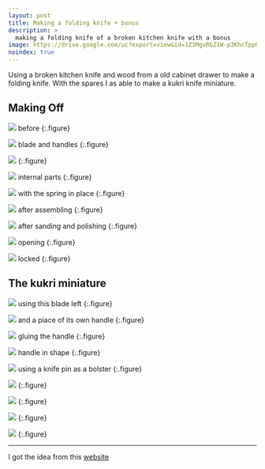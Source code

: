 ```yaml
---
layout: post
title: Making a folding knife + bonus
description: >
  making a folding knife of a broken kitchen knife with a bonus 
image: https://drive.google.com/uc?export=view&id=1Z3MgvRbZ1W-p3KhcTppGX8WZ83MiHncR
noindex: true
---
```


Using a broken kitchen knife and wood from a old cabinet drawer to make a folding knife. With the spares I as able to make a kukri knife miniature.

## Making Off

![](https://drive.google.com/uc?export=view&id=1YSo-6TSzT8EjquZ3AlTY76C8HcTWrV2N)
before
{:.figure}

![](https://drive.google.com/uc?export=view&id=1mleLZVy2l64clZ7sTrZFtWat_rWTZ8nQ)
blade and handles
{:.figure}

![](https://drive.google.com/uc?export=view&id=1JZlDGpBiVrQbiac3MihaMNX33hnjtp85)
{:.figure}

![](https://drive.google.com/uc?export=view&id=1Z3MgvRbZ1W-p3KhcTppGX8WZ83MiHncR)
internal parts
{:.figure}

![](https://drive.google.com/uc?export=view&id=1xlJoHyx1zSIfWx6shheFEGlThJeMH7iT)
with the spring in place
{:.figure}

![](https://drive.google.com/uc?export=view&id=1EdgVlmITPrmb-3qlEql9NI4-r1c1yOnS)
after assembling
{:.figure}

![](https://drive.google.com/uc?export=view&id=1zAn6pfx4YYQMMSMsPqsG70hNz71QeguQ)
after sanding and polishing
{:.figure}

![](https://drive.google.com/uc?export=view&id=1TfXElsd09AEsriUe-8bryo5IVuepWwYp)
opening
{:.figure}

![](https://drive.google.com/uc?export=view&id=13m5TC81C59lHW2k2EGnMW4ItnJGp_Ew7)
locked
{:.figure}

## The kukri miniature

![](https://drive.google.com/uc?export=view&id=1mleLZVy2l64clZ7sTrZFtWat_rWTZ8nQ)
using this blade left
{:.figure}

![](https://drive.google.com/uc?export=view&id=1ewbgeJ2etwC8ThqGmblVgFV9P3L48d8p)
and a piace of its own handle
{:.figure}

![](https://drive.google.com/uc?export=view&id=1oyan6aPSA8qt3wCCrLDlc8VQ2sbqNbLw)
gluing the handle
{:.figure}

![](https://drive.google.com/uc?export=view&id=1nSDaF7qW69exoiLyCOGbPiYpKPGQ8IaU)
handle in shape
{:.figure}

![](https://drive.google.com/uc?export=view&id=1DH2nen7cPzTVXk7PFUx_iwNP2aq-RRD_)
using a knife pin as a bolster
{:.figure}

![](https://drive.google.com/uc?export=view&id=1MtSO2lpmZzHulZghfpTUlZ5hcW1MGPP5)
{:.figure}

![](https://drive.google.com/uc?export=view&id=19I-RsDWNemNVPQEYsDvZNl3r5C_tX7XT)
{:.figure}

![](https://drive.google.com/uc?export=view&id=1XsaWKx9MbWmbsCDBYDxR9LBisOY-wxE8)
{:.figure}

![](https://drive.google.com/uc?export=view&id=144jGY1iGqJdpaRL6zlqQmsVo0-angZ6N)
{:.figure}

* * *

I got the idea from this [website](https://ibuildit.ca/projects/wooden-pocket-knife/)
